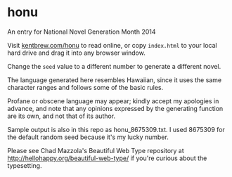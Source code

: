 honu
====

An entry for National Novel Generation Month 2014

Visit <a href="http://kentbrew.com/honu">kentbrew.com/honu</a> to read online, or copy `index.html` to your local hard drive and drag it into any browser window. 

Change the `seed` value to a different number to generate a different novel.

The language generated here resembles Hawaiian, since it uses the same character ranges and follows some of the basic rules. 

Profane or obscene language may appear; kindly accept my apologies in advance, and note that any opinions expressed by the generating function are its own, and not that of its author.

Sample output is also in this repo as honu_8675309.txt. I used 8675309 for the default random seed because it's my lucky number.

Please see Chad Mazzola's Beautiful Web Type repository at http://hellohappy.org/beautiful-web-type/ if you're curious about the typesetting. 
